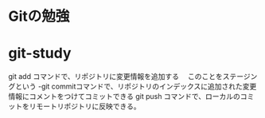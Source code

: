 # Gitの勉強　
# git-study
git add コマンドで、リポジトリに変更情報を追加する
　このことをステージングという
-git commitコマンドで、リポジトリのインデックスに追加された変更情報にコメントをつけてコミットできる
git push コマンドで、ローカルのコミットをリモートリポジトリに反映できる。

